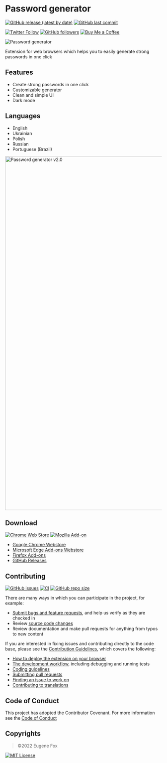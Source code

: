 # Password generator
[![GitHub release (latest by date)](https://img.shields.io/github/v/release/xfox111/PasswordGeneratorExtension)](https://github.com/xfox111/PasswordGeneratorExtension/releases/latest)
[![GitHub last commit](https://img.shields.io/github/last-commit/xfox111/PasswordGeneratorExtension?label=Last+update)](https://github.com/XFox111/PasswordGeneratorExtension/commits/main)

[![Twitter Follow](https://img.shields.io/twitter/follow/xfox111?style=social)](https://twitter.com/xfox111)
[![GitHub followers](https://img.shields.io/github/followers/xfox111?label=Follow%20@xfox111&style=social)](https://github.com/xfox111)
[![Buy Me a Coffee](https://img.shields.io/badge/Buy%20Me%20a%20Coffee-%40xfox111-orange)](https://buymeacoffee.com/xfox111)

![Password generator](https://img1.teletype.in/files/4d/93/4d935519-814b-41b7-a3c0-54503eb4eac7.png)

Extension for web browsers which helps you to easily generate strong passwords in one click

## Features
- Create strong passwords in one click
- Customizable generator
- Clean and simple UI
- Dark mode

## Languages
- English
- Ukrainian
- Polish
- Russian
- Portuguese (Brazil)

<img width="1136" alt="Password generator v2.0" src="https://user-images.githubusercontent.com/28831743/188680034-a673b1b4-3153-4054-bb0d-949568de1748.png">

## Download
[![Chrome Web Store](https://img.shields.io/chrome-web-store/users/jnjobgjobffgmgfnkpkjfjkkfhfikmfl?label=Chrome%20Webstore%20downloads)](https://chrome.google.com/webstore/detail/jnjobgjobffgmgfnkpkjfjkkfhfikmfl)
[![Mozilla Add-on](https://img.shields.io/amo/users/easy-password-generator?label=Firefox%20Webstore%20downloads)](https://addons.mozilla.org/firefox/addon/easy-password-generator/)

- [Google Chrome Webstore](https://chrome.google.com/webstore/detail/jnjobgjobffgmgfnkpkjfjkkfhfikmfl)
- [Microsoft Edge Add-ons Webstore](https://microsoftedge.microsoft.com/addons/detail/manimdhobjbkfpeeehlhhneookiokpbj)
- [Firefox Add-ons](https://addons.mozilla.org/en-US/firefox/addon/easy-password-generator/)
- [GitHub Releases](https://github.com/xfox111/PasswordGeneratorExtension/releases/latest)

## Contributing
[![GitHub issues](https://img.shields.io/github/issues/xfox111/PasswordGeneratorExtension)](https://github.com/xfox111/PasswordGeneratorExtension/issues)
[![CI](https://github.com/XFox111/PasswordGeneratorExtension/actions/workflows/cd_pipeline.yaml/badge.svg)](https://github.com/XFox111/PasswordGeneratorExtension/actions/workflows/cd_pipeline.yaml)
[![GitHub repo size](https://img.shields.io/github/repo-size/xfox111/PasswordGeneratorExtension?label=repo%20size)](https://github.com/xfox111/PasswordGeneratorExtension)

There are many ways in which you can participate in the project, for example:
- [Submit bugs and feature requests](https://github.com/xfox111/PasswordGeneratorExtension/issues), and help us verify as they are checked in
- Review [source code changes](https://github.com/xfox111/PasswordGeneratorExtension/pulls)
- Review documentation and make pull requests for anything from typos to new content

If you are interested in fixing issues and contributing directly to the code base, please see the [Contribution Guidelines](https://github.com/XFox111/PasswordGeneratorExtension/blob/master/CONTRIBUTING.md), which covers the following:
- [How to deploy the extension on your browser](https://github.com/XFox111/PasswordGeneratorExtension/blob/master/CONTRIBUTING.md#deploy-test-version-on-your-browser)
- [The development workflow](https://github.com/XFox111/PasswordGeneratorExtension/blob/master/CONTRIBUTING.md#development-workflow), including debugging and running tests
- [Coding guidelines](https://github.com/XFox111/PasswordGeneratorExtension/blob/master/CONTRIBUTING.md#coding-guidelines)
- [Submitting pull requests](https://github.com/XFox111/PasswordGeneratorExtension/blob/master/CONTRIBUTING.md#submitting-pull-requests)
- [Finding an issue to work on](https://github.com/XFox111/PasswordGeneratorExtension/blob/master/CONTRIBUTING.md#finding-an-issue-to-work-on)
- [Contributing to translations](https://github.com/XFox111/PasswordGeneratorExtension/blob/master/CONTRIBUTING.md#contributing-to-translations)

## Code of Conduct
This project has adopted the Contributor Covenant. For more information see the [Code of Conduct](https://github.com/XFox111/PasswordGeneratorExtension/blob/master/CODE_OF_CONDUCT.md)

## Copyrights
> ©2022 Eugene Fox

[![MIT License](https://img.shields.io/github/license/xfox111/PasswordGeneratorExtension)](https://opensource.org/licenses/MIT)

